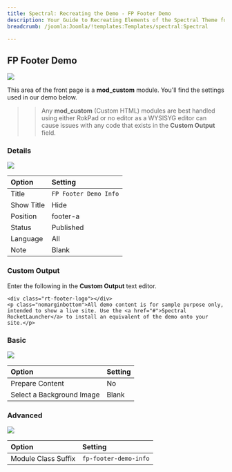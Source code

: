 ```yaml
---
title: Spectral: Recreating the Demo - FP Footer Demo
description: Your Guide to Recreating Elements of the Spectral Theme for Joomla
breadcrumb: /joomla:Joomla/!templates:Templates/spectral:Spectral

---
```


FP Footer Demo
-----

![][demo]

This area of the front page is a **mod_custom** module. You'll find the settings used in our demo below.

>> Any **mod_custom** (Custom HTML) modules are best handled using either RokPad or no editor as a WYSISYG editor can cause issues with any code that exists in the **Custom Output** field.

### Details

![][demo2]

| Option     | Setting     |  
| :--------- | :---------- |  
| Title      | `FP Footer Demo Info` |  
| Show Title | Hide        |  
| Position   | footer-a    |  
| Status     | Published   |  
| Language   | All         |  
| Note       | Blank       |  

### Custom Output

Enter the following in the **Custom Output** text editor.

~~~
<div class="rt-footer-logo"></div>
<p class="nomarginbottom">All demo content is for sample purpose only, intended to show a live site. Use the <a href="#">Spectral RocketLauncher</a> to install an equivalent of the demo onto your site.</p>
~~~

### Basic

![][demo3]

| Option                    | Setting |
| :------------------------ | :------ |
| Prepare Content           | No      |
| Select a Background Image | Blank   |

### Advanced

![][demo4]

| Option              | Setting               |  
| :------------------ | :-------------------- |  
| Module Class Suffix | `fp-footer-demo-info` |  

[demo]: assets/demo_14.jpeg
[demo2]: assets/info_1.jpeg
[demo3]: assets/info_2.jpeg
[demo4]: assets/info_3.jpeg